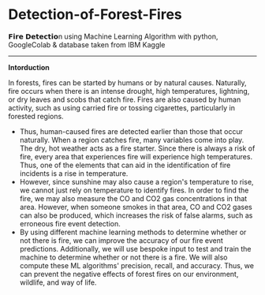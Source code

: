 # Detection-of-Forest-Fires

𝗙𝗶𝗿𝗲 𝗗𝗲𝘁𝗲𝗰𝘁𝗶𝗼n using Machine Learning Algorithm with python, GoogleColab & database taken from IBM Kaggle

---
**Intorduction**

In forests, fires can be started by humans or by natural causes. Naturally, fire occurs when there is an intense drought, high temperatures, lightning, or dry leaves and scobs that catch fire. Fires are also caused by human activity, such as using carried fire or tossing cigarettes, particularly in forested regions.

+ Thus, human-caused fires are detected earlier than those that occur naturally. When a region catches fire, many variables come into play. The dry, hot weather acts as a fire starter. Since there is always a risk of fire, every area that experiences fire will experience high temperatures. Thus, one of the elements that can aid in the identification of fire incidents is a rise in temperature.
+ However, since sunshine may also cause a region's temperature to rise, we cannot just rely on temperature to identify fires. In order to find the fire, we may also measure the CO and CO2 gas concentrations in that area. However, when someone smokes in that area, CO and CO2 gases can also be produced, which increases the risk of false alarms, such as erroneous fire event detection.
+ By using different machine learning methods to determine whether or not there is fire, we can improve the accuracy of our fire event predictions. Additionally, we will use bespoke input to test and train the machine to determine whether or not there is a fire. We will also compute these ML algorithms' precision, recall, and accuracy. Thus, we can prevent the negative effects of forest fires on our environment, wildlife, and way of life.
